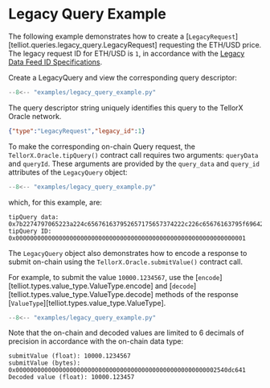 # Legacy Query Example

The following example demonstrates how to create a 
[`LegacyRequest`][telliot.queries.legacy_query.LegacyRequest]
requesting the ETH/USD price.  The legacy request ID for ETH/USD is `1`, 
in accordance with the 
[Legacy Data Feed ID Specifications](https://docs.tellor.io/tellor/integration/data-ids/current-data-feeds).

Create a LegacyQuery and view the corresponding query descriptor:

```python hl_lines="4-5"
--8<-- "examples/legacy_query_example.py"
```

The query descriptor string uniquely identifies this query to the 
TellorX Oracle network.

```json
{"type":"LegacyRequest","legacy_id":1}
```

To make the corresponding on-chain Query request, 
the `TellorX.Oracle.tipQuery()` contract call
requires two arguments: `queryData` and `queryId`.  These arguments are provided by 
the `query_data` and `query_id` attributes of the `LegacyQuery` object:

```python hl_lines="6 7"
--8<-- "examples/legacy_query_example.py"
```

which, for this example, are:

    tipQuery data: 0x7b2274797065223a224c656761637952657175657374222c226c65676163795f6964223a317d
    tipQuery ID: 0x0000000000000000000000000000000000000000000000000000000000000001

The `LegacyQuery` object also demonstrates how to encode a response
to submit on-chain using the `TellorX.Oracle.submitValue()` contract call.

For example, to submit the value `10000.1234567`, use the 
[`encode`][telliot.types.value_type.ValueType.encode] and 
[`decode`][telliot.types.value_type.ValueType.decode] methods of the response
[`ValueType`][telliot.types.value_type.ValueType].

```python hl_lines="9-16"
--8<-- "examples/legacy_query_example.py"
```

Note that the on-chain and decoded values are limited to 
6 decimals of precision in accordance with the on-chain data type:

    submitValue (float): 10000.1234567
    submitValue (bytes): 0x00000000000000000000000000000000000000000000000000000002540dc641
    Decoded value (float): 10000.123457
